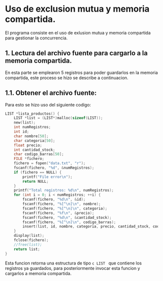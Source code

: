 # Uso de exclusion mutua y memoria compartida.

El programa consiste en el uso de exlusion mutua y memoria compartida para gestionar la concurrencia.

## 1. Lectura del archivo fuente para cargarlo a la memoria compartida.
En esta parte se emplearon 5 registros para poder guardarlos en la memoria compartida, este proceso se hizo se describe a continuacion.
## 1.1. Obtener el archivo fuente:
Para esto se hizo uso del siguiente codigo:
```c
LIST *lista_productos() {	
	LIST *list = (LIST*)malloc(sizeof(LIST));
	new(list);
	int numRegistros;
	int id;
	char nombre[50];
	char categoria[50];
	float precio;
	int cantidad_stock;
	char codigo_barras[50];
	FILE *fichero;
	fichero = fopen("data.txt", "r");
	fscanf(fichero, "%d", &numRegistros);
	if (fichero == NULL) {
		printf("File error\n");
		return NULL;
	}
	printf("Total registros: %d\n", numRegistros);
	for (int i = 0; i < numRegistros; ++i) {
		fscanf(fichero, "%d\n", &id);
		fscanf(fichero, "%[^\n]\n", nombre);
		fscanf(fichero, "%[^\n]\n", categoria);
		fscanf(fichero, "%f\n", &precio);
		fscanf(fichero, "%d\n", &cantidad_stock);
		fscanf(fichero, "%[^\n]\n", codigo_barras);
		insert(list, id, nombre, categoria, precio, cantidad_stock, codigo_barras);
	}
	display(list);
	fclose(fichero);
	//free(list);
	return list;
}
```
Esta funcion retorna una estructura de tipo ```c LIST ``` que contiene los registros ya guardados, para posteriormente invocar esta funcion y cargarlos a memoria compartida.

